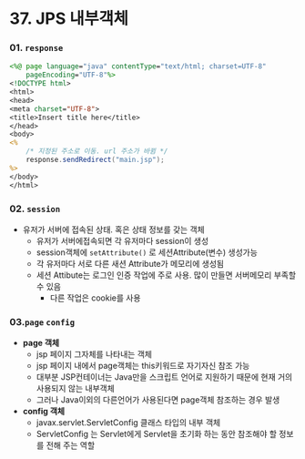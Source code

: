 # 37. JPS 내부객체

### 01. `response`

```jsp
<%@ page language="java" contentType="text/html; charset=UTF-8"
    pageEncoding="UTF-8"%>
<!DOCTYPE html>
<html>
<head>
<meta charset="UTF-8">
<title>Insert title here</title>
</head>
<body>
<%
	/* 지정된 주소로 이동. url 주소가 바뀜 */
	response.sendRedirect("main.jsp"); 
%>
</body>
</html>
```



### 02. `session`

- 유저가 서버에 접속된 상태. 혹은 상태 정보를 갖는 객체
  - 유저가 서버에접속되면 각 유저마다 session이 생성
  - session객체에 `setAttribute()` 로 세션Attribute(변수) 생성가능
  - 각 유저마다 서로 다른 새션 Attribute가 메모리에 생성됨
  - 세션 Attibute는 로그인 인증 작업에 주로 사용. 많이 만들면 서버메모리 부족할 수 있음
    - 다른 작업은 cookie를 사용



### 03.`page` `config`

- **page 객체**
  - jsp 페이지 그자체를 나타내는 객체 
  - jsp 페이지 내에서 page객체는 this키워드로 자기자신 참조 가능
  - 대부분 JSP컨테이너는 Java만을 스크립트 언어로 지원하기 때문에 현재 거의 사용되지 않는 내부객체
  - 그러나 Java이외의 다른언어가 사용된다면 page객체 참조하는 경우 발생
- **config 객체**
  - javax.servlet.ServletConfig 클래스 타입의 내부 객체
  - ServletConfig 는 Servlet에게 Servlet을 초기화 하는 동안 참조해야 할 정보를 전해 주는 역할



